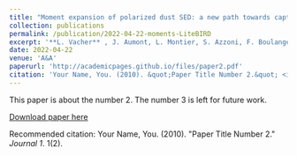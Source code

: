 ```yaml
---
title: "Moment expansion of polarized dust SED: a new path towards capturing the CMB *B*-modes with *LiteBIRD*"
collection: publications
permalink: /publication/2022-04-22-moments-LiteBIRD
excerpt: '**L. Vacher** , J. Aumont, L. Montier, S. Azzoni, F. Boulanger, M. Remazeilles (for the LiteBIRD collaboration)'
date: 2022-04-22
venue: 'A&A'
paperurl: 'http://academicpages.github.io/files/paper2.pdf'
citation: 'Your Name, You. (2010). &quot;Paper Title Number 2.&quot; <i>Journal 1</i>. 1(2).'
---
```

This paper is about the number 2. The number 3 is left for future work.

[Download paper here](http://academicpages.github.io/files/paper2.pdf)

Recommended citation: Your Name, You. (2010). "Paper Title Number 2." <i>Journal 1</i>. 1(2).